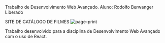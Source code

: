 Trabalho de Desenvolvimento Web Avançado.
Aluno: Rodolfo Berwanger Liberado

SITE DE CATÁLOGO DE FILMES
![page-print](https://github.com/RodBerw/trabalho-catalogo/assets/83656054/792ed0cc-a542-42cf-a48d-9b5a97bb72a5)

Trabalho desenvolvido para a disciplina de Desenvolvimento Web Avançado com o uso de React.
